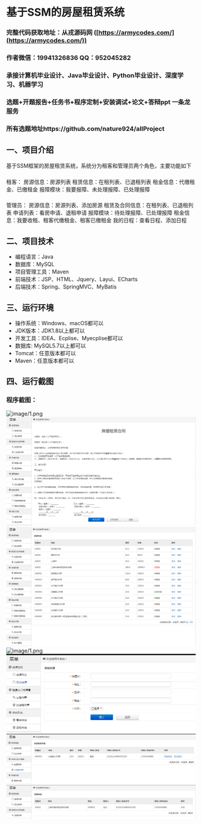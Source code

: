 基于SSM的房屋租赁系统
=
### 完整代码获取地址：从戎源码网 ([https://armycodes.com/](https://armycodes.com/))
### 作者微信：19941326836  QQ：952045282 
### 承接计算机毕业设计、Java毕业设计、Python毕业设计、深度学习、机器学习
### 选题+开题报告+任务书+程序定制+安装调试+论文+答辩ppt 一条龙服务
### 所有选题地址https://github.com/nature924/allProject

一、项目介绍
---
基于SSM框架的房屋租赁系统，系统分为租客和管理员两个角色，主要功能如下

### 
租客：
房源信息：房源列表
租赁信息：在租列表、已退租列表
租金信息：代缴租金、已缴租金
报障模块：我要报障、未处理报障、已处理报障
###
管理员：
房源信息：房源列表、添加房源
租赁及合同信息：在租列表、已退租列表
申请列表：看房申请、退租申请
报障模块：待处理报障、已处理报障
租金信息：我要收租、租客代缴租金、租客已缴租金
我的日程：查看日程、添加日程





二、项目技术
---
- 编程语言：Java
- 数据库：MySQL
- 项目管理工具：Maven
- 前端技术：JSP、HTML、Jquery、Layui、ECharts
- 后端技术：Spring、SpringMVC、MyBatis

三、运行环境
---
- 操作系统：Windows、macOS都可以
- JDK版本：JDK1.8以上都可以
- 开发工具：IDEA、Ecplise、Myecplise都可以
- 数据库: MySQL5.7以上都可以
- Tomcat：任意版本都可以
- Maven：任意版本都可以

四、运行截图
---


### 程序截图：
![image/1.png](image/1.png)
![image/1.png](image/2.png)
![image/1.png](image/3.png)
![image/1.png](image/4.png)
![image/1.png](image/5.png)
![image/1.png](image/6.png)
![image/1.png](image/7.png)




